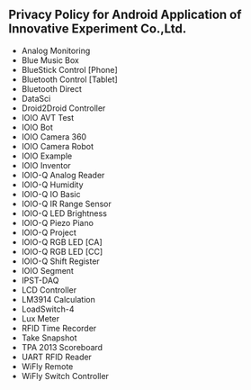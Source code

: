 ## Privacy Policy for Android Application of Innovative Experiment Co.,Ltd.
* Analog Monitoring
* Blue Music Box
* BlueStick Control [Phone]
* Bluetooth Control [Tablet]
* Bluetooth Direct
* DataSci
* Droid2Droid Controller
* IOIO AVT Test
* IOIO Bot
* IOIO Camera 360
* IOIO Camera Robot
* IOIO Example
* IOIO Inventor
* IOIO-Q Analog Reader
* IOIO-Q Humidity
* IOIO-Q IO Basic
* IOIO-Q IR Range Sensor
* IOIO-Q LED Brightness
* IOIO-Q Piezo Piano
* IOIO-Q Project
* IOIO-Q RGB LED [CA]
* IOIO-Q RGB LED [CC]
* IOIO-Q Shift Register
* IOIO Segment
* IPST-DAQ
* LCD Controller
* LM3914 Calculation
* LoadSwitch-4
* Lux Meter
* RFID Time Recorder
* Take Snapshot
* TPA 2013 Scoreboard
* UART RFID Reader
* WiFly Remote
* WiFly Switch Controller
